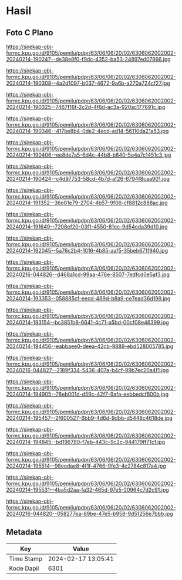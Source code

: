 # Hasil

## Foto C Plano

https://sirekap-obj-formc.kpu.go.id/9105/pemilu/pdpr/63/06/06/20/02/6306062002002-20240214-190247--de38e8f0-f9dc-4352-ba53-24897ed07866.jpg

https://sirekap-obj-formc.kpu.go.id/9105/pemilu/pdpr/63/06/06/20/02/6306062002002-20240214-190308--4a2d1097-b037-4672-9a6b-a270a724cf27.jpg

https://sirekap-obj-formc.kpu.go.id/9105/pemilu/pdpr/63/06/06/20/02/6306062002002-20240214-190325--7467f16f-2c2d-4f6d-ac3a-920ac177691c.jpg

https://sirekap-obj-formc.kpu.go.id/9105/pemilu/pdpr/63/06/06/20/02/6306062002002-20240214-190346--417be8b4-0de2-4ecd-ad14-56110da21a53.jpg

https://sirekap-obj-formc.kpu.go.id/9105/pemilu/pdpr/63/06/06/20/02/6306062002002-20240214-190406--ee8de7a5-6d4c-44b8-b840-5e4a7c1451c3.jpg

https://sirekap-obj-formc.kpu.go.id/9105/pemilu/pdpr/63/06/06/20/02/6306062002002-20240214-190424--c4d97753-58cd-4b7d-af26-6794f8caa901.jpg

https://sirekap-obj-formc.kpu.go.id/9105/pemilu/pdpr/63/06/06/20/02/6306062002002-20240214-191352--36e01e79-2704-4b57-9f06-cf8812c888ac.jpg

https://sirekap-obj-formc.kpu.go.id/9105/pemilu/pdpr/63/06/06/20/02/6306062002002-20240214-191649--7208ef20-03f1-4550-81ec-9d54eda39d10.jpg

https://sirekap-obj-formc.kpu.go.id/9105/pemilu/pdpr/63/06/06/20/02/6306062002002-20240214-192045--5a76c2b4-1016-4b85-aaf5-35beb671f940.jpg

https://sirekap-obj-formc.kpu.go.id/9105/pemilu/pdpr/63/06/06/20/02/6306062002002-20240216-044826--d468a1cd-99aa-476e-8507-7edfcd0e5af3.jpg

https://sirekap-obj-formc.kpu.go.id/9105/pemilu/pdpr/63/06/06/20/02/6306062002002-20240214-193353--058885cf-eecd-489d-b8a9-ce7ead36d199.jpg

https://sirekap-obj-formc.kpu.go.id/9105/pemilu/pdpr/63/06/06/20/02/6306062002002-20240214-193154--bc3851b8-6641-4c71-a5bd-00cf08e46399.jpg

https://sirekap-obj-formc.kpu.go.id/9105/pemilu/pdpr/63/06/06/20/02/6306062002002-20240214-194456--eabbaee0-deea-42cb-9889-ebd528005785.jpg

https://sirekap-obj-formc.kpu.go.id/9105/pemilu/pdpr/63/06/06/20/02/6306062002002-20240216-044827--2189f334-5436-407a-b4cf-99b7ec20a4f1.jpg

https://sirekap-obj-formc.kpu.go.id/9105/pemilu/pdpr/63/06/06/20/02/6306062002002-20240214-194905--78eb001d-d59c-42f7-9afa-eebbedcf800b.jpg

https://sirekap-obj-formc.kpu.go.id/9105/pemilu/pdpr/63/06/06/20/02/6306062002002-20240214-195457--2f600527-6bb9-4d6d-9dbb-d5448c4618de.jpg

https://sirekap-obj-formc.kpu.go.id/9105/pemilu/pdpr/63/06/06/20/02/6306062002002-20240214-194845--bd196780-f7eb-443c-9c2c-944179ff71cf.jpg

https://sirekap-obj-formc.kpu.go.id/9105/pemilu/pdpr/63/06/06/20/02/6306062002002-20240214-195514--98eedae8-4f1f-4766-9fe3-4c2784c817a4.jpg

https://sirekap-obj-formc.kpu.go.id/9105/pemilu/pdpr/63/06/06/20/02/6306062002002-20240214-195531--4ba5d2aa-fa32-465d-97e5-20964c7d2c91.jpg

https://sirekap-obj-formc.kpu.go.id/9105/pemilu/pdpr/63/06/06/20/02/6306062002002-20240216-044820--058277ea-89be-47e5-b958-9d51256e7bbb.jpg


## Metadata

| Key        | Value               |
| ---------- | ------------------- |
| Time Stamp | 2024-02-17 13:05:41 |
| Kode Dapil | 6301                |



